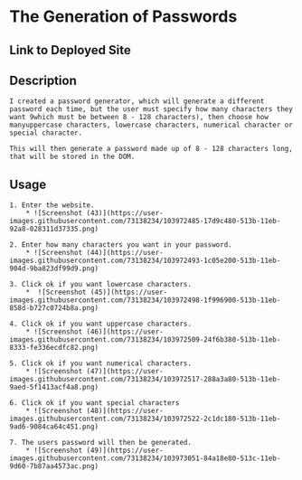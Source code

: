 # The Generation of Passwords

## Link to Deployed Site

## Description
    I created a password generator, which will generate a different password each time, but the user must specify how many characters they want 9which must be between 8 - 128 characters), then choose how manyuppercase characters, lowercase characters, numerical character or special character.

    This will then generate a password made up of 8 - 128 characters long, that will be stored in the DOM.

## Usage
    1. Enter the website.
        * ![Screenshot (43)](https://user-images.githubusercontent.com/73138234/103972485-17d9c480-513b-11eb-92a8-028311d37335.png)

    2. Enter how many characters you want in your password.
        * ![Screenshot (44)](https://user-images.githubusercontent.com/73138234/103972493-1c05e200-513b-11eb-904d-9ba823df99d9.png)

    3. Click ok if you want lowercase characters.
        *  ![Screenshot (45)](https://user-images.githubusercontent.com/73138234/103972498-1f996900-513b-11eb-858d-b727c0724b8a.png)

    4. Click ok if you want uppercase characters.
        * ![Screenshot (46)](https://user-images.githubusercontent.com/73138234/103972509-24f6b380-513b-11eb-8333-fe336ecdfc82.png)

    5. Click ok if you want numerical characters.
        * ![Screenshot (47)](https://user-images.githubusercontent.com/73138234/103972517-288a3a80-513b-11eb-9aed-5f1413acf4a8.png)

    6. Click ok if you want special characters
        * ![Screenshot (48)](https://user-images.githubusercontent.com/73138234/103972522-2c1dc180-513b-11eb-9ad6-9084ca64c451.png)
    
    7. The users password will then be generated.
        * ![Screenshot (49)](https://user-images.githubusercontent.com/73138234/103973051-84a18e80-513c-11eb-9d60-7b87aa4573ac.png)


